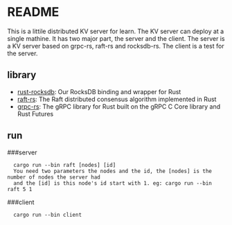 # README 
 This is a littile  distributed KV server for learn.
 The KV server can deploy at a single mathine.
 It has two major part, the server and the client. The server is a KV server based on 
 grpc-rs, raft-rs and rocksdb-rs. The client is a test for the server.
 
## library
- [rust-rocksdb](https://github.com/pingcap/rust-rocksdb): Our RocksDB binding and wrapper for Rust
- [raft-rs](https://github.com/pingcap/raft-rs): The Raft distributed consensus algorithm implemented in Rust
- [grpc-rs](https://github.com/pingcap/grpc-rs): The gRPC library for Rust built on the gRPC C Core library and Rust Futures

## run
###server
```
  cargo run --bin raft [nodes] [id]
  You need two parameters the nodes and the id, the [nodes] is the number of nodes the server had
  and the [id] is this node's id start with 1. eg: cargo run --bin raft 5 1
```

###client
```
  cargo run --bin client 
```
